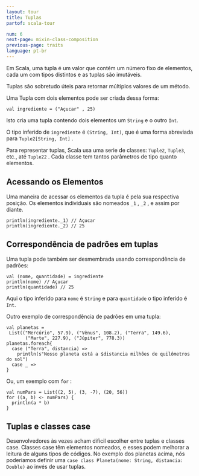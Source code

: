 ```yaml
---
layout: tour
title: Tuplas
partof: scala-tour

num: 6
next-page: mixin-class-composition
previous-page: traits
language: pt-br
---
```


Em Scala, uma tupla é um valor que contém um número fixo de elementos, cada um com tipos distintos e as tuplas são imutáveis.

Tuplas são sobretudo úteis para retornar múltiplos valores de um método.

Uma Tupla com dois elementos pode ser criada dessa forma:

```tut
val ingrediente = ("Açucar" , 25)
```

Isto cria uma tupla contendo dois elementos um `String` e o outro `Int`.

O tipo inferido de `ingrediente` é `(String, Int)`, que é uma forma abreviada para `Tuple2[String, Int]` .

Para representar tuplas, Scala usa uma serie de classes: `Tuple2`, `Tuple3`, etc., até `Tuple22` . Cada classe tem tantos parâmetros de tipo quanto elementos.

## Acessando os Elementos

Uma maneira de acessar os elementos da tupla é pela sua respectiva posição. Os elementos individuais são nomeados `_1` , `_2` , e assim por diante.

```tut
println(ingrediente._1) // Açucar
println(ingrediente._2) // 25
```

## Correspondência de padrões em tuplas

Uma tupla pode também ser desmembrada usando correspondência de padrões:

```tut
val (nome, quantidade) = ingrediente
println(nome) // Açucar
println(quantidade) // 25
```

Aqui o tipo inferido para `nome` é `String` e para `quantidade` o tipo inferido é `Int`.

Outro exemplo de correspondência de padrões em uma tupla:

```tut
val planetas =
 List(("Mercúrio", 57.9), ("Vênus", 108.2), ("Terra", 149.6),
       ("Marte", 227.9), ("Júpiter", 778.3))
planetas.foreach{
  case ("Terra", distancia) =>
    println(s"Nosso planeta está a $distancia milhões de quilômetros do sol")
  case _ =>
}
```

Ou, um exemplo com `for` :

```tut
val numPars = List((2, 5), (3, -7), (20, 56))
for ((a, b) <- numPars) {
  println(a * b)
}
```

## Tuplas e classes case

Desenvolvedores às vezes acham dificil escolher entre tuplas e classes case. Classes case têm elementos nomeados, e esses podem melhorar a leitura de alguns tipos de códigos. No exemplo dos planetas acima, nós poderiamos definir uma `case class Planeta(nome: String, distancia: Double)` ao invés de usar tuplas.


